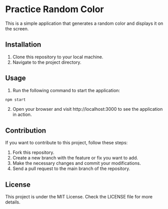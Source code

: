 # Practice Random Color

This is a simple application that generates a random color and displays it on the screen.

## Installation

1. Clone this repository to your local machine.
2. Navigate to the project directory.

## Usage

1. Run the following command to start the application:

```bash
npm start
```

2. Open your browser and visit http://localhost:3000 to see the application in action.

## Contribution

If you want to contribute to this project, follow these steps:

1. Fork this repository.
2. Create a new branch with the feature or fix you want to add.
3. Make the necessary changes and commit your modifications.
4. Send a pull request to the main branch of the repository.

## License

This project is under the MIT License. Check the LICENSE file for more details.
